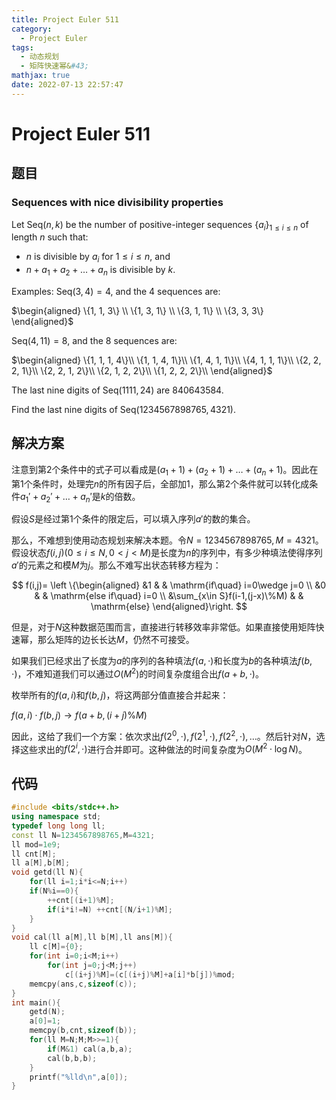 ```yaml
---
title: Project Euler 511
category:
  - Project Euler
tags:
  - 动态规划
  - 矩阵快速幂&#43;
mathjax: true
date: 2022-07-13 22:57:47
---
```


<escape><!-- more --></escape>

# Project Euler 511

## 题目

### Sequences with nice divisibility properties

Let $\text{Seq}(n,k)$ be the number of positive-integer sequences $\{a_i\}_{1\le i\le n}$ of length $n$ such that:

- $n$ is divisible by $a_i$ for $1\le i\le n$, and
- $n + a_1 + a_2 + \dots + a_n$ is divisible by $k$.

Examples:
$\text{Seq}(3,4) = 4$, and the $4$ sequences are:

$\begin{aligned}
\{1, 1, 3\} \\
\{1, 3, 1\} \\
\{3, 1, 1\} \\
\{3, 3, 3\}
\end{aligned}$

$\text{Seq}(4,11) = 8$, and the $8$ sequences are:

$\begin{aligned}
\{1, 1, 1, 4\}\\
\{1, 1, 4, 1\}\\
\{1, 4, 1, 1\}\\
\{4, 1, 1, 1\}\\
\{2, 2, 2, 1\}\\
\{2, 2, 1, 2\}\\
\{2, 1, 2, 2\}\\
\{1, 2, 2, 2\}\\
\end{aligned}$

The last nine digits of $\text{Seq}(1111,24)$ are $840643584$.

Find the last nine digits of $\text{Seq}(1234567898765,4321)$.

## 解决方案

注意到第$2$个条件中的式子可以看成是$(a_1+1)+(a_2+1)+\dots+(a_n+1)$。因此在第$1$个条件时，处理完$n$的所有因子后，全部加$1$，那么第$2$个条件就可以转化成条件$a_1'+a_2'+\dots+a_n'$是$k$的倍数。

假设$S$是经过第$1$个条件的限定后，可以填入序列$a'$的数的集合。

那么，不难想到使用动态规划来解决本题。令$N=1234567898765,M=4321$。假设状态$f(i,j)(0\le i\le N,0<j<M)$是长度为$n$的序列中，有多少种填法使得序列$a'$的元素之和模$M$为$j$。那么不难写出状态转移方程为：

$$
f(i,j)=
\left \{\begin{aligned}
  &1  & & \mathrm{if\quad} i=0\wedge j=0 \\
  &0 & & \mathrm{else if\quad} i=0 \\
  &\sum_{x\in S}f(i-1,(j-x)\%M) & & \mathrm{else}
\end{aligned}\right.
$$

但是，对于$N$这种数据范围而言，直接进行转移效率非常低。如果直接使用矩阵快速幂，那么矩阵的边长长达$M$，仍然不可接受。

如果我们已经求出了长度为$a$的序列的各种填法$f(a,\cdot)$和长度为$b$的各种填法$f(b,\cdot)$，不难知道我们可以通过$O(M^2)$的时间复杂度组合出$f(a+b,\cdot)$。

枚举所有的$f(a,i)$和$f(b,j)$，将这两部分值直接合并起来：

$f(a,i)\cdot f(b,j)\rightarrow f(a+b,(i+j)\%M)$

因此，这给了我们一个方案：依次求出$f(2^0,\cdot),f(2^1,\cdot),f(2^2,\cdot),\dots$。然后针对$N$，选择这些求出的$f(2^i,\cdot)$进行合并即可。这种做法的时间复杂度为$O(M^2\cdot \log N)$。

## 代码

```C++
#include <bits/stdc++.h>
using namespace std;
typedef long long ll;
const ll N=1234567898765,M=4321;
ll mod=1e9;
ll cnt[M];
ll a[M],b[M];
void getd(ll N){
    for(ll i=1;i*i<=N;i++)
    if(N%i==0){
        ++cnt[(i+1)%M];
        if(i*i!=N) ++cnt[(N/i+1)%M];
    }
}
void cal(ll a[M],ll b[M],ll ans[M]){
    ll c[M]={0};
    for(int i=0;i<M;i++)
        for(int j=0;j<M;j++)
            c[(i+j)%M]=(c[(i+j)%M]+a[i]*b[j])%mod;
    memcpy(ans,c,sizeof(c));
}
int main(){
    getd(N);
    a[0]=1;
    memcpy(b,cnt,sizeof(b));
    for(ll M=N;M;M>>=1){
        if(M&1) cal(a,b,a);
        cal(b,b,b);
    }
    printf("%lld\n",a[0]);
}

```
